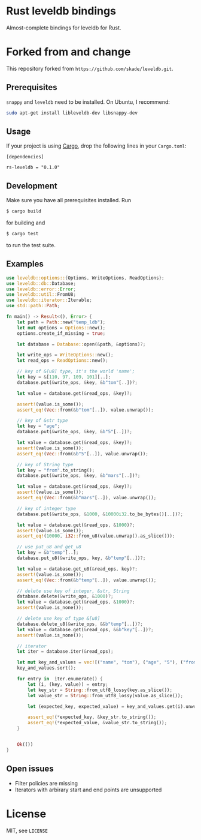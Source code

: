 # Rust leveldb bindings

Almost-complete bindings for leveldb for Rust.

# Forked from and change 
This repository forked from `https://github.com/skade/leveldb.git`.  

## Prerequisites

`snappy` and `leveldb` need to be installed. On Ubuntu, I recommend:

```sh
sudo apt-get install libleveldb-dev libsnappy-dev
```

## Usage

If your project is using [Cargo](http://crates.io), drop the following lines in your `Cargo.toml`:

```text
[dependencies]

rs-leveldb = "0.1.0"
```

## Development

Make sure you have all prerequisites installed. Run

```sh
$ cargo build
```

for building and

```sh
$ cargo test
```

to run the test suite.

## Examples

```rust
use leveldb::options::{Options, WriteOptions, ReadOptions};
use leveldb::db::Database;
use leveldb::error::Error;
use leveldb::util::FromU8;
use leveldb::iterator::Iterable;
use std::path::Path;

fn main() -> Result<(), Error> {
    let path = Path::new("temp_ldb");
    let mut options = Options::new();
    options.create_if_missing = true;

    let database = Database::open(&path, &options)?;

    let write_ops = WriteOptions::new();
    let read_ops = ReadOptions::new();

    // key of &[u8] type, it's the world 'name';
    let key = &[110, 97, 109, 101][..];
    database.put(&write_ops, &key, &b"tom"[..])?;

    let value = database.get(&read_ops, &key)?;

    assert!(value.is_some());
    assert_eq!(Vec::from(&b"tom"[..]), value.unwrap());

    // key of &str type
    let key = "age";
    database.put(&write_ops, &key, &b"5"[..])?;

    let value = database.get(&read_ops, &key)?;
    assert!(value.is_some());
    assert_eq!(Vec::from(&b"5"[..]), value.unwrap());

    // key of String type
    let key = "from".to_string();
    database.put(&write_ops, &key, &b"mars"[..])?;

    let value = database.get(&read_ops, &key)?;
    assert!(value.is_some());
    assert_eq!(Vec::from(&b"mars"[..]), value.unwrap());

    // key of integer type
    database.put(&write_ops, &1000, &10000i32.to_be_bytes()[..])?;

    let value = database.get(&read_ops, &1000)?;
    assert!(value.is_some());
    assert_eq!(10000, i32::from_u8(value.unwrap().as_slice()));

    // use put_u8 and get_u8
    let key = &b"temp"[..];
    database.put_u8(&write_ops, key, &b"temp"[..])?;

    let value = database.get_u8(&read_ops, key)?;
    assert!(value.is_some());
    assert_eq!(Vec::from(&b"temp"[..]), value.unwrap());

    // delete use key of integer, &str, String
    database.delete(&write_ops, &1000)?;
    let value = database.get(&read_ops, &1000)?;
    assert!(value.is_none());

    // delete use key of type &[u8]
    database.delete_u8(&write_ops, &&b"temp"[..])?;
    let value = database.get(&read_ops, &&b"key"[..])?;
    assert!(value.is_none());

    // iterator
    let iter = database.iter(&read_ops);

    let mut key_and_values = vec![("name", "tom"), ("age", "5"), ("from", "mars")];
    key_and_values.sort();

    for entry in  iter.enumerate() {
        let (i, (key, value)) = entry;
        let key_str = String::from_utf8_lossy(key.as_slice());
        let value_str = String::from_utf8_lossy(value.as_slice());

        let (expected_key, expected_value) = key_and_values.get(i).unwrap();

        assert_eq!(*expected_key, &key_str.to_string());
        assert_eq!(*expected_value, &value_str.to_string());
    }


    Ok(())
}
```

## Open issues

* Filter policies are missing
* Iterators with arbirary start and end points are unsupported

# License

MIT, see `LICENSE`
